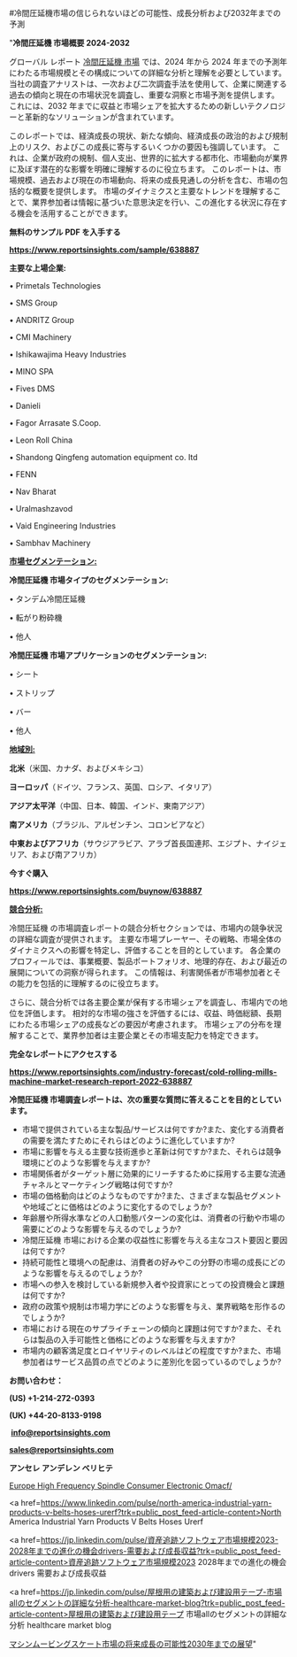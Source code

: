 #冷間圧延機市場の信じられないほどの可能性、成長分析および2032年までの予測

"<strong>冷間圧延機 市場概要 2024-2032</strong>

グローバル レポート <a href=https://www.reportsinsights.com/sample/638887>冷間圧延機 市場</a> では、2024 年から 2024 年までの予測年にわたる市場規模とその構成についての詳細な分析と理解を必要としています。 当社の調査アナリストは、一次および二次調査手法を使用して、企業に関連する過去の傾向と現在の市場状況を調査し、重要な洞察と市場予測を提供します。 これには、2032 年までに収益と市場シェアを拡大​​するための新しいテクノロジーと革新的なソリューションが含まれています。

このレポートでは、経済成長の現状、新たな傾向、経済成長の政治的および規制上のリスク、およびこの成長に寄与するいくつかの要因も強調しています。 これは、企業が政府の規制、個人支出、世界的に拡大する都市化、市場動向が業界に及ぼす潜在的な影響を明確に理解するのに役立ちます。 このレポートは、市場規模、過去および現在の市場動向、将来の成長見通しの分析を含む、市場の包括的な概要を提供します。 市場のダイナミクスと主要なトレンドを理解することで、業界参加者は情報に基づいた意思決定を行い、この進化する状況に存在する機会を活用することができます。

<strong><b>無料のサンプル PDF を入手する</b></strong>

<a href=https://www.reportsinsights.com/sample/638887><strong><u>https://www.reportsinsights.com/sample/638887</u></strong></a>

<strong>主要な上場企業:</strong>

• Primetals Technologies

• SMS Group

• ANDRITZ Group

• CMI Machinery

• Ishikawajima Heavy Industries

• MINO SPA

• Fives DMS

• Danieli

• Fagor Arrasate S.Coop.

• Leon Roll China

• Shandong Qingfeng automation equipment co. Itd

• FENN

• Nav Bharat

• Uralmashzavod

• Vaid Engineering Industries

• Sambhav Machinery

<strong><u>市場セグメンテーション</u></strong><strong><u>:</u></strong>

<strong>冷間圧延機 市場タイプのセグメンテーション:</strong>

• タンデム冷間圧延機

• 転がり粉砕機

• 他人

<strong>冷間圧延機 市場アプリケーションのセグメンテーション:</strong>

• シート

• ストリップ

• バー

• 他人

<strong><u>地域別</u></strong><strong><u>:</u></strong>

<strong>北米</strong>（米国、カナダ、およびメキシコ）

<strong>ヨーロッパ</strong>（ドイツ、フランス、英国、ロシア、イタリア）

<strong>アジア太平洋</strong>（中国、日本、韓国、インド、東南アジア）

<strong>南アメリカ</strong>（ブラジル、アルゼンチン、コロンビアなど）

<strong>中東およびアフリカ</strong>（サウジアラビア、アラブ首長国連邦、エジプト、ナイジェリア、および南アフリカ）

<strong>今すぐ購入</strong>

<a href=https://www.reportsinsights.com/buynow/638887><strong><u>https://www.reportsinsights.com/buynow/638887</u></strong></a>

<strong><u>競合分析:</u></strong>

冷間圧延機 の市場調査レポートの競合分析セクションでは、市場内の競争状況の詳細な調査が提供されます。 主要な市場プレーヤー、その戦略、市場全体のダイナミクスへの影響を特定し、評価することを目的としています。 各企業のプロフィールでは、事業概要、製品ポートフォリオ、地理的存在、および最近の展開についての洞察が得られます。 この情報は、利害関係者が市場参加者とその能力を包括的に理解するのに役立ちます。

さらに、競合分析では各主要企業が保有する市場シェアを調査し、市場内での地位を評価します。 相対的な市場の強さを評価するには、収益、時価総額、長期にわたる市場シェアの成長などの要因が考慮されます。 市場シェアの分布を理解することで、業界参加者は主要企業とその市場支配力を特定できます。

<strong>完全なレポートにアクセスする</strong>

<a href=https://www.reportsinsights.com/industry-forecast/cold-rolling-mills-machine-market-research-report-2022-638887><strong><u><b>https://www.reportsinsights.com/industry-forecast/cold-rolling-mills-machine-market-research-report-2022-638887</b></u></strong></a>

<strong><b>冷間圧延機 市場調査レポートは、次の重要な質問に答えることを目的としています。</b></strong>
<ul>
  <li>市場で提供されている主な製品/サービスは何ですか?また、変化する消費者の需要を満たすためにそれらはどのように進化していますか?</li>
  <li>市場に影響を与える主要な技術進歩と革新は何ですか?また、それらは競争環境にどのような影響を与えますか?</li>
  <li>市場関係者がターゲット層に効果的にリーチするために採用する主要な流通チャネルとマーケティング戦略は何ですか?</li>
  <li>市場の価格動向はどのようなものですか?また、さまざまな製品セグメントや地域ごとに価格はどのように変化するのでしょうか?</li>
  <li>年齢層や所得水準などの人口動態パターンの変化は、消費者の行動や市場の需要にどのような影響を与えるのでしょうか?</li>
  <li>冷間圧延機 市場における企業の収益性に影響を与える主なコスト要因と要因は何ですか?</li>
  <li>持続可能性と環境への配慮は、消費者の好みやこの分野の市場の成長にどのような影響を与えるのでしょうか?</li>
  <li>市場への参入を検討している新規参入者や投資家にとっての投資機会と課題は何ですか?</li>
  <li>政府の政策や規制は市場力学にどのような影響を与え、業界戦略を形作るのでしょうか?</li>
  <li>市場における現在のサプライチェーンの傾向と課題は何ですか?また、それらは製品の入手可能性と価格にどのような影響を与えますか?</li>
  <li>市場内の顧客満足度とロイヤリティのレベルはどの程度ですか?また、市場参加者はサービス品質の点でどのように差別化を図っているのでしょうか?</li>
</ul>
<strong>お問い合わせ：</strong>

<strong>(US) +1-214-272-0393</strong>

<strong>(UK) +44-20-8133-9198</strong>

<strong> </strong><a href=info@reportsinsights.com><strong><u>info@reportsinsights.com</u></strong></a>

<a href=sales@reportsinsights.com><strong><u>sales@reportsinsights.com</u></strong></a>

<strong>アンセレ アンデレン ベリヒテ</strong>

<a href=https://www.linkedin.com/pulse/europe-high-frequency-spindle-consumer-electronic-omacf/>Europe High Frequency Spindle Consumer Electronic Omacf/</a>

<a href=https://www.linkedin.com/pulse/north-america-industrial-yarn-products-v-belts-hoses-urerf?trk=public_post_feed-article-content>North America Industrial Yarn Products V Belts Hoses Urerf</a>

<a href=https://jp.linkedin.com/pulse/資産追跡ソフトウェア市場規模2023-2028年までの進化の機会drivers-需要および成長収益?trk=public_post_feed-article-content>資産追跡ソフトウェア市場規模2023 2028年までの進化の機会drivers 需要および成長収益</a>

<a href=https://jp.linkedin.com/pulse/屋根用の建築および建設用テープ-市場allのセグメントの詳細な分析-healthcare-market-blog?trk=public_post_feed-article-content>屋根用の建築および建設用テープ 市場allのセグメントの詳細な分析 healthcare market blog</a>

<a href=https://www.linkedin.com/pulse/マシンムービングスケート市場の将来成長の可能性2030年までの展望-community-market-research-lrdxf/>マシンムービングスケート市場の将来成長の可能性2030年までの展望</a>"
